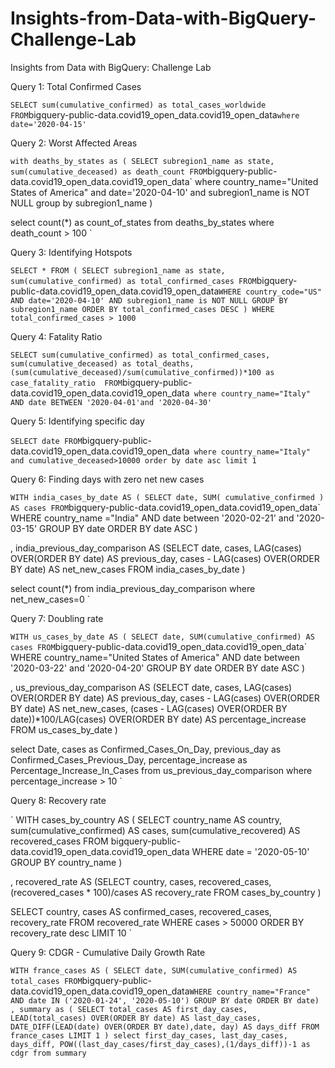 # Insights-from-Data-with-BigQuery-Challenge-Lab
Insights from Data with BigQuery: Challenge Lab


Query 1: Total Confirmed Cases

`
SELECT sum(cumulative_confirmed) as total_cases_worldwide FROM `bigquery-public-data.covid19_open_data.covid19_open_data` where date='2020-04-15'
`

Query 2: Worst Affected Areas

`
with deaths_by_states as (
SELECT subregion1_name as state, sum(cumulative_deceased) as death_count
FROM `bigquery-public-data.covid19_open_data.covid19_open_data` 
where country_name="United States of America" and date='2020-04-10' and subregion1_name is NOT NULL
group by subregion1_name
)

select count(*) as count_of_states
from deaths_by_states
where death_count > 100
`

Query 3: Identifying Hotspots

`
SELECT * FROM (
SELECT subregion1_name as state, sum(cumulative_confirmed) as total_confirmed_cases
FROM `bigquery-public-data.covid19_open_data.covid19_open_data`
WHERE country_code="US" AND date='2020-04-10' AND subregion1_name is NOT NULL
GROUP BY subregion1_name
ORDER BY total_confirmed_cases DESC ) WHERE total_confirmed_cases > 1000  
`

Query 4: Fatality Ratio

`
SELECT sum(cumulative_confirmed) as total_confirmed_cases, sum(cumulative_deceased) as total_deaths, (sum(cumulative_deceased)/sum(cumulative_confirmed))*100 as case_fatality_ratio 
FROM `bigquery-public-data.covid19_open_data.covid19_open_data` 
where country_name="Italy" AND date BETWEEN '2020-04-01'and '2020-04-30'
`

Query 5: Identifying specific day

`
SELECT date
FROM `bigquery-public-data.covid19_open_data.covid19_open_data` 
where country_name="Italy" and cumulative_deceased>10000
order by date asc
limit 1
`

Query 6: Finding days with zero net new cases

`
WITH india_cases_by_date AS (
  SELECT
    date,
    SUM( cumulative_confirmed ) AS cases
  FROM
    `bigquery-public-data.covid19_open_data.covid19_open_data`
  WHERE
    country_name ="India"
    AND date between '2020-02-21' and '2020-03-15'
  GROUP BY
    date
  ORDER BY
    date ASC 
 )
 
, india_previous_day_comparison AS 
(SELECT
  date,
  cases,
  LAG(cases) OVER(ORDER BY date) AS previous_day,
  cases - LAG(cases) OVER(ORDER BY date) AS net_new_cases
FROM india_cases_by_date
)

select count(*)
from india_previous_day_comparison
where net_new_cases=0
`

Query 7: Doubling rate

`
WITH us_cases_by_date AS (
  SELECT
    date,
    SUM(cumulative_confirmed) AS cases
  FROM
    `bigquery-public-data.covid19_open_data.covid19_open_data`
  WHERE
    country_name="United States of America"
    AND date between '2020-03-22' and '2020-04-20'
  GROUP BY
    date
  ORDER BY
    date ASC 
 )
 
, us_previous_day_comparison AS 
(SELECT
  date,
  cases,
  LAG(cases) OVER(ORDER BY date) AS previous_day,
  cases - LAG(cases) OVER(ORDER BY date) AS net_new_cases,
  (cases - LAG(cases) OVER(ORDER BY date))*100/LAG(cases) OVER(ORDER BY date) AS percentage_increase
FROM us_cases_by_date
)

select Date, cases as Confirmed_Cases_On_Day, previous_day as Confirmed_Cases_Previous_Day, percentage_increase as Percentage_Increase_In_Cases
from us_previous_day_comparison
where percentage_increase > 10
`

Query 8: Recovery rate

`
WITH cases_by_country AS (
  SELECT
    country_name AS country,
    sum(cumulative_confirmed) AS cases,
    sum(cumulative_recovered) AS recovered_cases
  FROM
    bigquery-public-data.covid19_open_data.covid19_open_data
  WHERE
    date = '2020-05-10'
  GROUP BY
    country_name
 )
 
, recovered_rate AS 
(SELECT
  country, cases, recovered_cases,
  (recovered_cases * 100)/cases AS recovery_rate
FROM cases_by_country
)

SELECT country, cases AS confirmed_cases, recovered_cases, recovery_rate
FROM recovered_rate
WHERE cases > 50000
ORDER BY recovery_rate desc
LIMIT 10
`

Query 9: CDGR - Cumulative Daily Growth Rate

`
WITH
  france_cases AS (
  SELECT
    date,
    SUM(cumulative_confirmed) AS total_cases
  FROM
    `bigquery-public-data.covid19_open_data.covid19_open_data`
  WHERE
    country_name="France"
    AND date IN ('2020-01-24',
      '2020-05-10')
  GROUP BY
    date
  ORDER BY
    date)
, summary as (
SELECT
  total_cases AS first_day_cases,
  LEAD(total_cases) OVER(ORDER BY date) AS last_day_cases,
  DATE_DIFF(LEAD(date) OVER(ORDER BY date),date, day) AS days_diff
FROM
  france_cases
LIMIT 1
)
select first_day_cases, last_day_cases, days_diff, POW((last_day_cases/first_day_cases),(1/days_diff))-1 as cdgr
from summary
`
